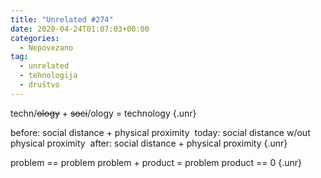 ```yaml
---
title: "Unrelated #274"
date: 2020-04-24T01:07:03+00:00
categories:
  - Nepovezano
tag:
  - unrelated
  - tehnologija
  - društvo
---
```


techn/~~ology~~ + ~~soci~~/ology = technology
{.unr}

before: social distance + physical proximity
&nbsp;today: social distance w/out physical proximity
&nbsp;after: social distance + physical proximity
{.unr}

problem == problem
problem + product = problem
product == 0
{.unr}
